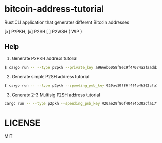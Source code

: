 # bitcoin-address-tutorial

Rust CLI application that generates different Bitcoin addresses 

[x] P2PKH, 
[x] P2SH
[ ] P2WSH ( WIP )

## Help

1. Generate P2PKH address tutorial

```sh
$ cargo run -- --type p2pkh --private_key a966eb6058f8ec9f47074a2faadd3dab42e2c60ed05bc34d39d6c0e1d32b8bdf
```

2. Generate simple P2SH address tutorial

```sh
$ cargo run -- --type p2pkh --spending_pub_key 020ae29f86f404e4b302cfa17ff15d93149af6a54c80a4172d47e41f55f6a78d73
```

3. Generate 2-3 Multisig P2SH address tutorial

```sh
cargo run -- --type p2pkh --spending_pub_key 020ae29f86f404e4b302cfa17ff15d93149af6a54c80a4172d47e41f55f6a78d73,020ae29f86f404e4b302cfa17ff15d93149af6a54c80a4172d47e41f55f6a78d73,020ae29f86f404e4b302cfa17ff15d93149af6a54c80a4172d47e41f55f6a78d73
```

# LICENSE
MIT